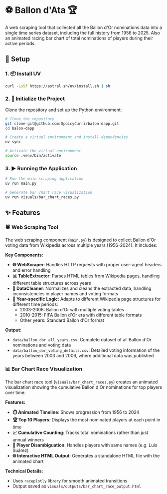 # ⚽ Ballon d'Ata 🏆

A web scraping tool that collected all the Ballon d'Or nominations data into a single time series dataset, including the full history from 1956 to 2025. Also an animated racing bar chart of total nominations of players during their active periods.

## 🚀 Setup

### 1. 📦 Install UV

```bash
curl -LsSf https://astral.sh/uv/install.sh | sh
```

### 2. 🔧 Initialize the Project

Clone the repository and set up the Python environment:

```bash
# Clone the repository
git clone git@github.com:SpoicyCurri/balon-dapp.git
cd balon-dapp

# Create a virtual environment and install dependencies
uv sync

# Activate the virtual environment
source .venv/bin/activate
```

### 3. ▶️ Running the Application

```bash
# Run the main scraping application
uv run main.py

# Generate bar chart race visualization
uv run visuals/bar_chart_races.py
```

## ✨ Features

### 🕷️ Web Scraping Tool

The web scraping component (`main.py`) is designed to collect Ballon d'Or voting data from Wikipedia across multiple years (1956-2024). It includes:

**Key Components:**
- **🌐 WebScraper**: Handles HTTP requests with proper user-agent headers and error handling
- **📊 TableExtractor**: Parses HTML tables from Wikipedia pages, handling different table structures across years
- **🧹 DataCleaner**: Normalizes and cleans the extracted data, handling inconsistencies in player names and voting formats
- **📅 Year-specific Logic**: Adapts to different Wikipedia page structures for different time periods:
  - 2003-2006: Ballon d'Or with multiple voting tables
  - 2010-2015: FIFA Ballon d'Or era with different table formats
  - Other years: Standard Ballon d'Or format

**Output:** 
- `data/ballon_dor_all_years.csv`: Complete dataset of all Ballon d'Or nominations and voting data
- `data/ballon_dor_voting_details.csv`: Detailed voting information of the years between 2003 and 2006, where additional data was published

### 📊 Bar Chart Race Visualization

The bar chart race tool (`visuals/bar_chart_races.py`) creates an animated visualization showing the cumulative Ballon d'Or nominations for top players over time.

**Features:**
- **⏱️ Animated Timeline**: Shows progression from 1956 to 2024
- **🏆 Top 10 Players**: Displays the most nominated players at each point in time
- **📈 Cumulative Counting**: Tracks total nominations rather than just annual winners
- **👤 Player Disambiguation**: Handles players with same names (e.g. Luis Suárez)
- **🌐 Interactive HTML Output**: Generates a standalone HTML file with the animated chart

**Technical Details:**
- Uses `raceplotly` library for smooth animated transitions
- Output saved as `visuals/outputs/bar_chart_race_output.html`
